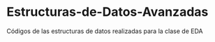 # Estructuras-de-Datos-Avanzadas
Códigos de las estructuras de datos realizadas para la clase de EDA
